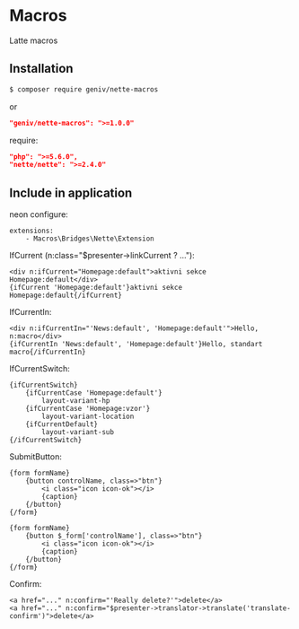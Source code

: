 Macros
======
Latte macros

Installation
------------

```sh
$ composer require geniv/nette-macros
```
or
```json
"geniv/nette-macros": ">=1.0.0"
```

require:
```json
"php": ">=5.6.0",
"nette/nette": ">=2.4.0"
```

Include in application
----------------------

neon configure:
```neon
extensions:
    - Macros\Bridges\Nette\Extension
```

IfCurrent (n:class="$presenter->linkCurrent ? ..."):
```latte
<div n:ifCurrent="Homepage:default">aktivni sekce Homepage:default</div>
{ifCurrent 'Homepage:default'}aktivni sekce Homepage:default{/ifCurrent}
```

IfCurrentIn:
```latte
<div n:ifCurrentIn="'News:default', 'Homepage:default'">Hello, n:macro</div>
{ifCurrentIn 'News:default', 'Homepage:default'}Hello, standart macro{/ifCurrentIn}
```

IfCurrentSwitch:
```latte
{ifCurrentSwitch}
    {ifCurrentCase 'Homepage:default'}
        layout-variant-hp
    {ifCurrentCase 'Homepage:vzor'}
        layout-variant-location
    {ifCurrentDefault}
        layout-variant-sub
{/ifCurrentSwitch}
```

SubmitButton:
```latte
{form formName}
    {button controlName, class=>"btn"}
        <i class="icon icon-ok"></i>
        {caption}
    {/button}
{/form}

{form formName}
	{button $_form['controlName'], class=>"btn"}
		<i class="icon icon-ok"></i>
		{caption}
	{/button}
{/form}
```

Confirm:
```latte
<a href="..." n:confirm="'Really delete?'">delete</a>
<a href="..." n:confirm="$presenter->translator->translate('translate-confirm')">delete</a>
```

